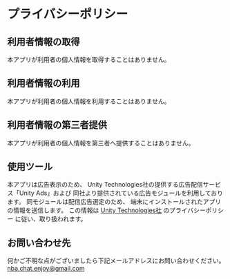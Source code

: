 # プライバシーポリシー

## 利用者情報の取得

本アプリが利用者の個人情報を取得することはありません。

## 利用者情報の利用

本アプリが利用者の個人情報を利用することはありません。

## 利用者情報の第三者提供

本アプリが利用者の個人情報を第三者へ提供することはありません。

## 使用ツール

本アプリは広告表示のため、 Unity Technologies社の提供する広告配信サービス「Unity Ads」および 同社より提供されている広告モジュールを利用しております。 同モジュールは配信広告選定のため、 端末にインストールされたアプリの情報を送信します。 この情報は [Unity Technologies社](https://unity3d.com/legal/privacy-policy) のプライバシーポリシー に従い、取り扱われます。

## お問い合わせ先

何かご不明な点がございましたら下記メールアドレスにお問い合わせください。<br>
nba.chat.enjoy@gmail.com
